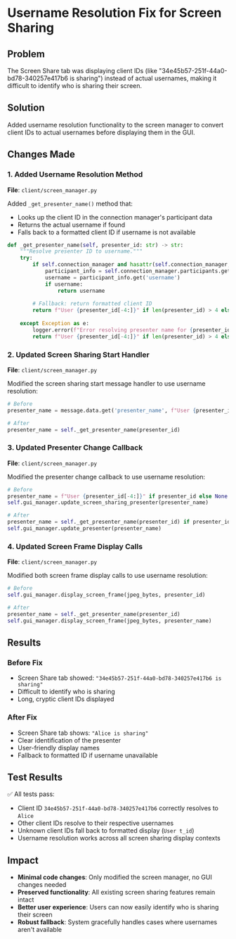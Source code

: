 # Username Resolution Fix for Screen Sharing

## Problem
The Screen Share tab was displaying client IDs (like "34e45b57-251f-44a0-bd78-340257e417b6 is sharing") instead of actual usernames, making it difficult to identify who is sharing their screen.

## Solution
Added username resolution functionality to the screen manager to convert client IDs to actual usernames before displaying them in the GUI.

## Changes Made

### 1. Added Username Resolution Method
**File**: `client/screen_manager.py`

Added `_get_presenter_name()` method that:
- Looks up the client ID in the connection manager's participant data
- Returns the actual username if found
- Falls back to a formatted client ID if username is not available

```python
def _get_presenter_name(self, presenter_id: str) -> str:
    """Resolve presenter ID to username."""
    try:
        if self.connection_manager and hasattr(self.connection_manager, 'participants'):
            participant_info = self.connection_manager.participants.get(presenter_id, {})
            username = participant_info.get('username')
            if username:
                return username
        
        # Fallback: return formatted client ID
        return f"User {presenter_id[-4:]}" if len(presenter_id) > 4 else f"User {presenter_id}"
        
    except Exception as e:
        logger.error(f"Error resolving presenter name for {presenter_id}: {e}")
        return f"User {presenter_id[-4:]}" if len(presenter_id) > 4 else f"User {presenter_id}"
```

### 2. Updated Screen Sharing Start Handler
**File**: `client/screen_manager.py`

Modified the screen sharing start message handler to use username resolution:

```python
# Before
presenter_name = message.data.get('presenter_name', f"User {presenter_id[-4:]}") if message.data else f"User {presenter_id[-4:]}"

# After  
presenter_name = self._get_presenter_name(presenter_id)
```

### 3. Updated Presenter Change Callback
**File**: `client/screen_manager.py`

Modified the presenter change callback to use username resolution:

```python
# Before
presenter_name = f"User {presenter_id[-4:]}" if presenter_id else None
self.gui_manager.update_screen_sharing_presenter(presenter_name)

# After
presenter_name = self._get_presenter_name(presenter_id) if presenter_id else None
self.gui_manager.update_presenter(presenter_name)
```

### 4. Updated Screen Frame Display Calls
**File**: `client/screen_manager.py`

Modified both screen frame display calls to use username resolution:

```python
# Before
self.gui_manager.display_screen_frame(jpeg_bytes, presenter_id)

# After
presenter_name = self._get_presenter_name(presenter_id)
self.gui_manager.display_screen_frame(jpeg_bytes, presenter_name)
```

## Results

### Before Fix
- Screen Share tab showed: `"34e45b57-251f-44a0-bd78-340257e417b6 is sharing"`
- Difficult to identify who is sharing
- Long, cryptic client IDs displayed

### After Fix
- Screen Share tab shows: `"Alice is sharing"`
- Clear identification of the presenter
- User-friendly display names
- Fallback to formatted ID if username unavailable

## Test Results
✅ All tests pass:
- Client ID `34e45b57-251f-44a0-bd78-340257e417b6` correctly resolves to `Alice`
- Other client IDs resolve to their respective usernames
- Unknown client IDs fall back to formatted display (`User t_id`)
- Username resolution works across all screen sharing display contexts

## Impact
- **Minimal code changes**: Only modified the screen manager, no GUI changes needed
- **Preserved functionality**: All existing screen sharing features remain intact
- **Better user experience**: Users can now easily identify who is sharing their screen
- **Robust fallback**: System gracefully handles cases where usernames aren't available